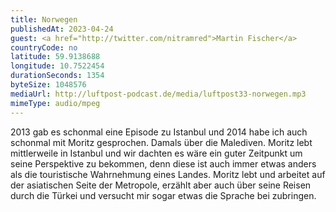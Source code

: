 ```yaml
---
title: Norwegen
publishedAt: 2023-04-24
guest: <a href="http://twitter.com/nitramred">Martin Fischer</a>
countryCode: no
latitude: 59.9138688
longitude: 10.7522454
durationSeconds: 1354
byteSize: 1048576 
mediaUrl: http://luftpost-podcast.de/media/luftpost33-norwegen.mp3
mimeType: audio/mpeg
---
```


2013 gab es schonmal eine Episode zu Istanbul und 2014 habe ich auch schonmal mit Moritz gesprochen. Damals über die Malediven. Moritz lebt mittlerweile in Istanbul und wir dachten es wäre ein guter Zeitpunkt um seine Perspektive zu bekommen, denn diese ist auch immer etwas anders als die touristische Wahrnehmung eines Landes. Moritz lebt und arbeitet auf der asiatischen Seite der Metropole, erzählt aber auch über seine Reisen durch die Türkei und versucht mir sogar etwas die Sprache bei zubringen.
